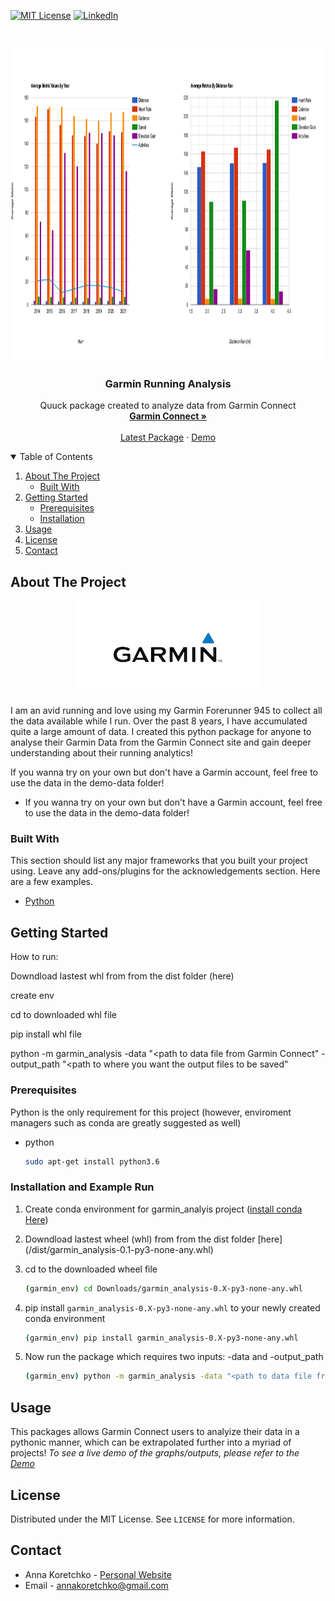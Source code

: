 

<!--
*** Thanks for checking out the Best-README-Template. If you have a suggestion
*** that would make this better, please fork the repo and create a pull request
*** or simply open an issue with the tag "enhancement".
*** Thanks again! Now go create something AMAZING! :D
-->



<!-- PROJECT SHIELDS -->
<!--
*** I'm using markdown "reference style" links for readability.
*** Reference links are enclosed in brackets [ ] instead of parentheses ( ).
*** See the bottom of this document for the declaration of the reference variables
*** for contributors-url, forks-url, etc. This is an optional, concise syntax you may use.
*** https://www.markdownguide.org/basic-syntax/#reference-style-links
-->

[![MIT License][license-shield]][license-url]
[![LinkedIn][linkedin-shield]][linkedin-url]



<!-- PROJECT LOGO -->
<br />

<p align="center">
  <a href="https://anna-koretchko.ue.r.appspot.com/garmin">
    <img src="images/garmin.png" alt="Logo" width="800" height="500">
  </a>

  <h3 align="center">Garmin Running Analysis</h3>

  <p align="center">
    Quuck package created to analyze data from Garmin Connect
    <br />
    <a href="https://connect.garmin.com/"><strong>Garmin Connect »</strong></a>
    <br />
    <br />
    <a href="/dist/garmin_analysis-0.1-py3-none-any.whl">Latest Package</a>
    ·
    <a href="https://anna-koretchko.ue.r.appspot.com/garmin">Demo</a>

  </p>
</p>



<!-- TABLE OF CONTENTS -->
<details open="open">
  <summary>Table of Contents</summary>
  <ol>
    <li>
      <a href="#about-the-project">About The Project</a>
      <ul>
        <li><a href="#built-with">Built With</a></li>
      </ul>
    </li>
    <li>
      <a href="#getting-started">Getting Started</a>
      <ul>
        <li><a href="#prerequisites">Prerequisites</a></li>
        <li><a href="#installation">Installation</a></li>
      </ul>
    </li>
    <li><a href="#usage">Usage</a></li>
    <li><a href="#license">License</a></li>
    <li><a href="#contact">Contact</a></li>
  </ol>
</details>



<!-- ABOUT THE PROJECT -->
## About The Project
<p align="center">
<img src="images/Garmin-logo2.jpeg" alt="Logo"> 
</p>
I am an avid running and love using my Garmin Forerunner 945 to collect all the data available while I run. Over the past 8 years, I have accumulated quite a large amount of data. I created this python package for anyone to analyse their Garmin Data from the Garmin Connect site and gain deeper understanding about their running analytics!

If you wanna try on your own but don't have a Garmin account, feel free to use the data in the demo-data folder!


* If you wanna try on your own but don't have a Garmin account, feel free to use the data in the demo-data folder!



### Built With

This section should list any major frameworks that you built your project using. Leave any add-ons/plugins for the acknowledgements section. Here are a few examples.
* [Python](https://www.python.org/)




<!-- GETTING STARTED -->
## Getting Started

How to run:

Downdload lastest whl from from the dist folder (here)

create env

cd to downloaded whl file

pip install whl file

python -m garmin_analysis -data "<path to data file from Garmin Connect" -output_path "<path to where you want the output files to be saved"
### Prerequisites

Python is the only requirement for this project (however, enviroment managers such as conda are greatly suggested as well)
* python
  ```sh
  sudo apt-get install python3.6
  ```

### Installation and Example Run

1. Create conda environment for garmin_analyis project ([install conda Here](https://conda.io/projects/conda/en/latest/user-guide/install/index.html))

2. Downdload lastest wheel (whl) from from the dist folder [here] (/dist/garmin_analysis-0.1-py3-none-any.whl)

3. cd to the downloaded wheel file
   ```sh
   (garmin_env) cd Downloads/garmin_analysis-0.X-py3-none-any.whl
   ```
4. pip install `garmin_analysis-0.X-py3-none-any.whl` to your newly created conda environment
   ```sh
   (garmin_env) pip install garmin_analysis-0.X-py3-none-any.whl
   ```
5. Now run the package which requires two inputs: -data and -output_path 
    ```sh
    (garmin_env) python -m garmin_analysis -data "<path to data file from Garmin Connect" -output_path "<path to where you want the output files to be saved"
    ```

<!-- USAGE EXAMPLES -->
## Usage

This packages allows Garmin Connect users to analyize their data in a pythonic manner, which can be extrapolated further into a myriad of projects! 
_To see a live demo of the graphs/outputs, please refer to the [Demo](https://anna-koretchko.ue.r.appspot.com/garmin)_



<!-- LICENSE -->
## License

Distributed under the MIT License. See `LICENSE` for more information.



<!-- CONTACT -->
## Contact

* Anna Koretchko - [Personal Website](https://anna-koretchko.ue.r.appspot.com/index)
* Email - annakoretchko@gmail.com







<!-- MARKDOWN LINKS & IMAGES -->
<!-- https://www.markdownguide.org/basic-syntax/#reference-style-links -->
[contributors-shield]: https://img.shields.io/github/contributors/othneildrew/Best-README-Template.svg?style=for-the-badge
[contributors-url]: https://github.com/othneildrew/Best-README-Template/graphs/contributors
[forks-shield]: https://img.shields.io/github/forks/othneildrew/Best-README-Template.svg?style=for-the-badge
[forks-url]: https://github.com/othneildrew/Best-README-Template/network/members
[stars-shield]: https://img.shields.io/github/stars/othneildrew/Best-README-Template.svg?style=for-the-badge
[stars-url]: https://github.com/othneildrew/Best-README-Template/stargazers
[issues-shield]: https://img.shields.io/github/issues/othneildrew/Best-README-Template.svg?style=for-the-badge
[issues-url]: https://github.com/othneildrew/Best-README-Template/issues
[license-shield]: https://img.shields.io/github/license/othneildrew/Best-README-Template.svg?style=for-the-badge
[license-url]: https://github.com/annakoretchko/garmin_analysis/blob/master/LICENSE
[linkedin-shield]: https://img.shields.io/badge/-LinkedIn-black.svg?style=for-the-badge&logo=linkedin&colorB=555
[linkedin-url]: https://www.linkedin.com/in/anna-koretchko-1b5b0211a/
[product-screenshot]: images/screenshot.png

